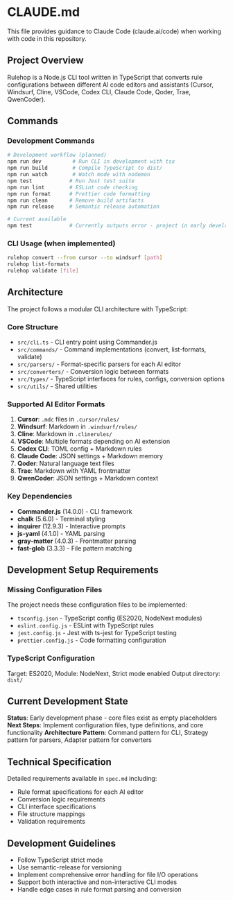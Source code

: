 # CLAUDE.md

This file provides guidance to Claude Code (claude.ai/code) when working with code in this repository.

## Project Overview

Rulehop is a Node.js CLI tool written in TypeScript that converts rule configurations between different AI code editors and assistants (Cursor, Windsurf, Cline, VSCode, Codex CLI, Claude Code, Qoder, Trae, QwenCoder).

## Commands

### Development Commands
```bash
# Development workflow (planned)
npm run dev          # Run CLI in development with tsx
npm run build        # Compile TypeScript to dist/
npm run watch        # Watch mode with nodemon
npm test            # Run Jest test suite
npm run lint        # ESLint code checking
npm run format      # Prettier code formatting
npm run clean       # Remove build artifacts
npm run release     # Semantic release automation

# Current available
npm test            # Currently outputs error - project in early development
```

### CLI Usage (when implemented)
```bash
rulehop convert --from cursor --to windsurf [path]
rulehop list-formats
rulehop validate [file]
```

## Architecture

The project follows a modular CLI architecture with TypeScript:

### Core Structure
- `src/cli.ts` - CLI entry point using Commander.js
- `src/commands/` - Command implementations (convert, list-formats, validate)
- `src/parsers/` - Format-specific parsers for each AI editor
- `src/converters/` - Conversion logic between formats
- `src/types/` - TypeScript interfaces for rules, configs, conversion options
- `src/utils/` - Shared utilities

### Supported AI Editor Formats
1. **Cursor**: `.mdc` files in `.cursor/rules/`
2. **Windsurf**: Markdown in `.windsurf/rules/`
3. **Cline**: Markdown in `.clinerules/`
4. **VSCode**: Multiple formats depending on AI extension
5. **Codex CLI**: TOML config + Markdown rules
6. **Claude Code**: JSON settings + Markdown memory
7. **Qoder**: Natural language text files
8. **Trae**: Markdown with YAML frontmatter
9. **QwenCoder**: JSON settings + Markdown context

### Key Dependencies
- **Commander.js** (14.0.0) - CLI framework
- **chalk** (5.6.0) - Terminal styling
- **inquirer** (12.9.3) - Interactive prompts
- **js-yaml** (4.1.0) - YAML parsing
- **gray-matter** (4.0.3) - Frontmatter parsing
- **fast-glob** (3.3.3) - File pattern matching

## Development Setup Requirements

### Missing Configuration Files
The project needs these configuration files to be implemented:
- `tsconfig.json` - TypeScript config (ES2020, NodeNext modules)
- `eslint.config.js` - ESLint with TypeScript rules
- `jest.config.js` - Jest with ts-jest for TypeScript testing
- `prettier.config.js` - Code formatting configuration

### TypeScript Configuration
Target: ES2020, Module: NodeNext, Strict mode enabled
Output directory: `dist/`

## Current Development State

**Status**: Early development phase - core files exist as empty placeholders
**Next Steps**: Implement configuration files, type definitions, and core functionality
**Architecture Pattern**: Command pattern for CLI, Strategy pattern for parsers, Adapter pattern for converters

## Technical Specification

Detailed requirements available in `spec.md` including:
- Rule format specifications for each AI editor
- Conversion logic requirements
- CLI interface specifications
- File structure mappings
- Validation requirements

## Development Guidelines

- Follow TypeScript strict mode
- Use semantic-release for versioning
- Implement comprehensive error handling for file I/O operations
- Support both interactive and non-interactive CLI modes
- Handle edge cases in rule format parsing and conversion